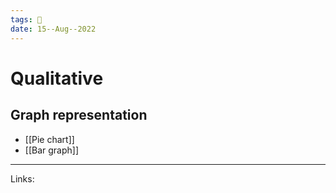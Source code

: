 ```yaml
---
tags: 🌱
date: 15--Aug--2022
---
```


# Qualitative

## Graph representation
- [[Pie chart]]
- [[Bar graph]]

---
Links: 